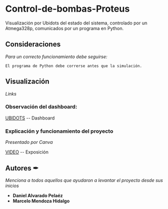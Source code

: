 # Control-de-bombas-Proteus
Visualización por Ubidots del estado del sistema, controlado por un Atmega328p, comunicados por un programa en Python.
## Consideraciones

_Para un correcto funcionamiento debe seguirse:_

```
El programa de Python debe correrse antes que la simulación.
```
## Visualización 

_Links_

### Observación del dashboard:
[UBIDOTS](https://stem.ubidots.com/app/dashboards/public/dashboard/TTgvIShonHfnKSkxQZFwMQsbIeX4XlStqBMYB0rWowU?nonavbar=true) -- Dashboard

### Explicación y funcionamiento del proyecto
_Presentado por Canva_

[VIDEO](https://www.canva.com/design/DAE1pn3Eg34/oXMn2FTiOz5Hzs9sH3YjGQ/watch?utm_content=DAE1pn3Eg34&utm_campaign=designshare&utm_medium=link&utm_source=publishsharelink) -- Exposición

## Autores ✒

_Menciona a todos aquellos que ayudaron a levantar el proyecto desde sus inicios_

* **Daniel Alvarado Pelaéz** 
* **Marcelo Mendoza Hidalgo** 
